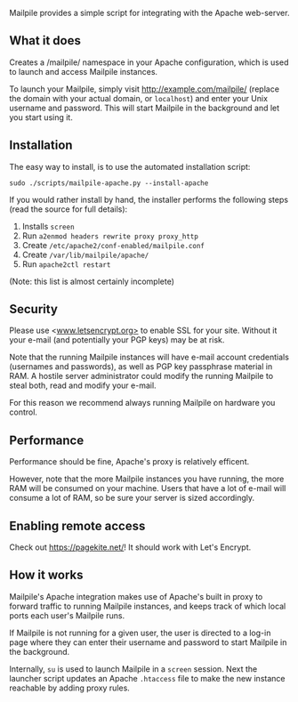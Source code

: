 Mailpile provides a simple script for integrating with the Apache
web-server.

## What it does

Creates a /mailpile/ namespace in your Apache configuration, which is
used to launch and access Mailpile instances.

To launch your Mailpile, simply visit <http://example.com/mailpile/>
(replace the domain with your actual domain, or `localhost`) and enter
your Unix username and password. This will start Mailpile in the
background and let you start using it.


## Installation

The easy way to install, is to use the automated installation script:

    sudo ./scripts/mailpile-apache.py --install-apache

If you would rather install by hand, the installer performs the following
steps (read the source for full details):

1. Installs `screen`
2. Run `a2enmod headers rewrite proxy proxy_http`
3. Create `/etc/apache2/conf-enabled/mailpile.conf`
4. Create `/var/lib/mailpile/apache/`
5. Run `apache2ctl restart`

(Note: this list is almost certainly incomplete)


## Security

Please use <www.letsencrypt.org> to enable SSL for your site. Without it
your e-mail (and potentially your PGP keys) may be at risk.

Note that the running Mailpile instances will have e-mail account
credentials (usernames and passwords), as well as PGP key passphrase
material in RAM. A hostile server administrator could modify the running
Mailpile to steal both, read and modify your e-mail.

For this reason we recommend always running Mailpile on hardware you
control.


## Performance

Performance should be fine, Apache's proxy is relatively efficent.

However, note that the more Mailpile instances you have running, the
more RAM will be consumed on your machine. Users that have a lot of
e-mail will consume a lot of RAM, so be sure your server is sized
accordingly.


## Enabling remote access

Check out <https://pagekite.net/>! It should work with Let's Encrypt.


## How it works

Mailpile's Apache integration makes use of Apache's built in proxy to
forward traffic to running Mailpile instances, and keeps track of which
local ports each user's Mailpile runs.

If Mailpile is not running for a given user, the user is directed to a
log-in page where they can enter their username and password to start
Mailpile in the background.

Internally, `su` is used to launch Mailpile in a `screen` session. Next
the launcher script updates an Apache `.htaccess` file to make the new
instance reachable by adding proxy rules.
